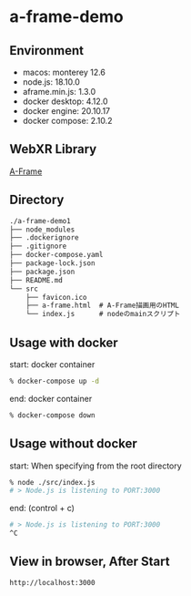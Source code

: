 # a-frame-demo

## Environment

- macos: monterey 12.6
- node.js: 18.10.0
- aframe.min.js: 1.3.0
- docker desktop: 4.12.0
- docker engine: 20.10.17
- docker compose: 2.10.2

## WebXR Library

[A-Frame](https://aframe.io/)

## Directory

```txt
./a-frame-demo1
├── node_modules
├── .dockerignore
├── .gitignore
├── docker-compose.yaml
├── package-lock.json
├── package.json
├── README.md
└── src
    ├── favicon.ico
    ├── a-frame.html  # A-Frame描画用のHTML
    └── index.js      # nodeのmainスクリプト
```

## Usage with docker

start: docker container

```bash
% docker-compose up -d
```

end: docker container

```bash
% docker-compose down
```

## Usage without docker

start: When specifying from the root directory

```bash
% node ./src/index.js 
# > Node.js is listening to PORT:3000
```

end: (control + c)

```bash
# > Node.js is listening to PORT:3000
^C
```

## View in browser, After Start

```blowser
http://localhost:3000
```
